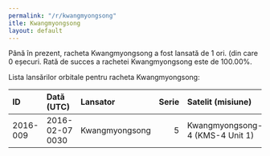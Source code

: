 ```yaml
---
permalink: "/r/kwangmyongsong"
itle: Kwangmyongsong
layout: default
---
```


Până în prezent, racheta Kwangmyongsong a fost lansată de 1 ori.
(din care 0 eșecuri.
Rată de succes a rachetei Kwangmyongsong este de 100.00%.

Lista lansărilor orbitale pentru racheta Kwangmyongsong:


| ID       | Dată (UTC)      | Lansator       |   Serie | Satelit (misiune)               | Or   | Centru    | R   |
|:---------|:----------------|:---------------|--------:|:--------------------------------|:-----|:----------|:----|
| 2016-009 | 2016-02-07 0030 | Kwangmyongsong |       5 | Kwangmyongsong-4 (KMS-4 Unit 1) | KP   | SOHAE+LC1 | S   |

